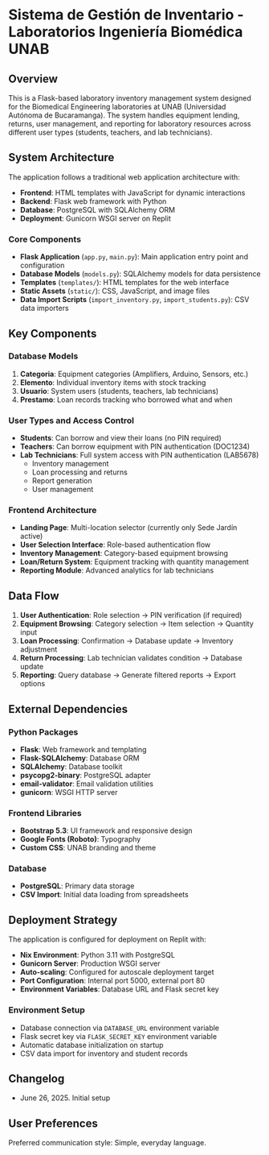# Sistema de Gestión de Inventario - Laboratorios Ingeniería Biomédica UNAB

## Overview

This is a Flask-based laboratory inventory management system designed for the Biomedical Engineering laboratories at UNAB (Universidad Autónoma de Bucaramanga). The system handles equipment lending, returns, user management, and reporting for laboratory resources across different user types (students, teachers, and lab technicians).

## System Architecture

The application follows a traditional web application architecture with:

- **Frontend**: HTML templates with JavaScript for dynamic interactions
- **Backend**: Flask web framework with Python
- **Database**: PostgreSQL with SQLAlchemy ORM
- **Deployment**: Gunicorn WSGI server on Replit

### Core Components

- **Flask Application** (`app.py`, `main.py`): Main application entry point and configuration
- **Database Models** (`models.py`): SQLAlchemy models for data persistence
- **Templates** (`templates/`): HTML templates for the web interface
- **Static Assets** (`static/`): CSS, JavaScript, and image files
- **Data Import Scripts** (`import_inventory.py`, `import_students.py`): CSV data importers

## Key Components

### Database Models

1. **Categoria**: Equipment categories (Amplifiers, Arduino, Sensors, etc.)
2. **Elemento**: Individual inventory items with stock tracking
3. **Usuario**: System users (students, teachers, lab technicians)
4. **Prestamo**: Loan records tracking who borrowed what and when

### User Types and Access Control

- **Students**: Can borrow and view their loans (no PIN required)
- **Teachers**: Can borrow equipment with PIN authentication (DOC1234)
- **Lab Technicians**: Full system access with PIN authentication (LAB5678)
  - Inventory management
  - Loan processing and returns
  - Report generation
  - User management

### Frontend Architecture

- **Landing Page**: Multi-location selector (currently only Sede Jardín active)
- **User Selection Interface**: Role-based authentication flow
- **Inventory Management**: Category-based equipment browsing
- **Loan/Return System**: Equipment tracking with quantity management
- **Reporting Module**: Advanced analytics for lab technicians

## Data Flow

1. **User Authentication**: Role selection → PIN verification (if required)
2. **Equipment Browsing**: Category selection → Item selection → Quantity input
3. **Loan Processing**: Confirmation → Database update → Inventory adjustment
4. **Return Processing**: Lab technician validates condition → Database update
5. **Reporting**: Query database → Generate filtered reports → Export options

## External Dependencies

### Python Packages
- **Flask**: Web framework and templating
- **Flask-SQLAlchemy**: Database ORM
- **SQLAlchemy**: Database toolkit
- **psycopg2-binary**: PostgreSQL adapter
- **email-validator**: Email validation utilities
- **gunicorn**: WSGI HTTP server

### Frontend Libraries
- **Bootstrap 5.3**: UI framework and responsive design
- **Google Fonts (Roboto)**: Typography
- **Custom CSS**: UNAB branding and theme

### Database
- **PostgreSQL**: Primary data storage
- **CSV Import**: Initial data loading from spreadsheets

## Deployment Strategy

The application is configured for deployment on Replit with:

- **Nix Environment**: Python 3.11 with PostgreSQL
- **Gunicorn Server**: Production WSGI server
- **Auto-scaling**: Configured for autoscale deployment target
- **Port Configuration**: Internal port 5000, external port 80
- **Environment Variables**: Database URL and Flask secret key

### Environment Setup
- Database connection via `DATABASE_URL` environment variable
- Flask secret key via `FLASK_SECRET_KEY` environment variable
- Automatic database initialization on startup
- CSV data import for inventory and student records

## Changelog

- June 26, 2025. Initial setup

## User Preferences

Preferred communication style: Simple, everyday language.